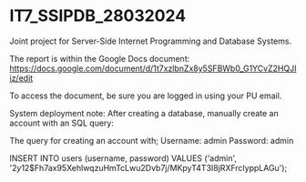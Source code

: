 # IT7_SSIPDB_28032024
Joint project for Server-Side Internet Programming and Database Systems. 

The report is within the Google Docs document: https://docs.google.com/document/d/1t7xzlbnZx8y5SFBWb0_G1YCvZ2HQJIiz/edit

To access the document, be sure you are logged in using your PU email. 

System deployment note: After creating a database, manually create an account with an SQL query:

The query for creating an account with;
Username: admin
Password: admin

INSERT INTO users (username, password) VALUES ('admin', '$2y$12$Fh7ax95XehlwqzuHmTcLwu2Dvb7j/MKpyT4T3I8jRXFrclyppLAGu');